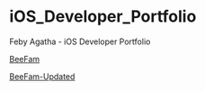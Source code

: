 # iOS_Developer_Portfolio
Feby Agatha - iOS Developer Portfolio

[BeeFam](https://github.com/FebyAgatha/BeeFamApp)


[BeeFam-Updated](https://github.com/FebyAgatha/BeeFam_EC)
